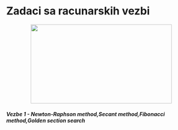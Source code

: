 # Zadaci sa racunarskih vezbi

<p align="center">
  <img width="375" height="211" src="https://dqvh7oj3vu3ch.cloudfront.net/375x,q60/articles/1_trading-1.png">
</p>

##### Vezbe 1 - Newton-Raphson method,Secant method,Fibonacci method,Golden section search
